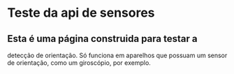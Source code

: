 # Teste da api de sensores
## Esta é uma página construida para testar a 
detecção de orientação. Só funciona em aparelhos
que possuam um sensor de orientação, como um
giroscópio, por exemplo.